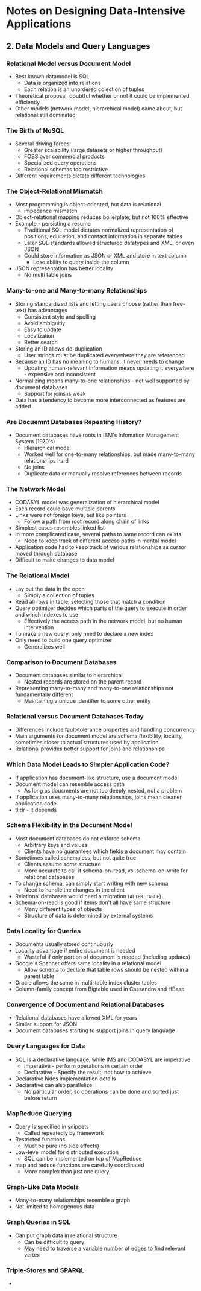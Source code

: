 # Notes on Designing Data-Intensive Applications

## 2. Data Models and Query Languages

### Relational Model versus Document Model
- Best known datamodel is SQL
    - Data is organized into relations
    - Each relation is an unordered colection of tuples
- Theoretical proposal, doubtful whether or not it could be implemented efficiently
- Other models (network model, hierarchical model) came about, but relational still dominated

### The Birth of NoSQL
- Several driving forces:
    - Greater scalability (large datasets or higher throughput)
    - FOSS over commercial products
    - Specialized query operations
    - Relational schemas too restrictive
- Different requirements dictate different technologies

### The Object-Relational Mismatch
- Most programming is object-oriented, but data is relational
    - impedance mismatch
- Object-relational mapping reduces boilerplate, but not 100% effective
- Example - persisting a resume
    - Traditional SQL model dictates normalized representation of positions, education, and contact information in separate tables
    - Later SQL standards allowed structured datatypes and XML, or even JSON
    - Could store information as JSON or XML and store in text column
        - Lose ability to query inside the column
- JSON representation has better locality
    - No multi table joins

### Many-to-one and Many-to-many Relationships
- Storing standardized lists and letting users choose (rather than free-text) has advantages
    - Consistent style and spelling
    - Avoid ambiguitiy
    - Easy to update
    - Localization
    - Better search
- Storing an ID allows de-duplication
    - User strings must be duplicated everywhere they are referenced
- Because an ID has no meaning to humans, it never needs to change
    - Updating human-relevant information means updating it everywhere - expensive and inconsistent
- Normalizing means many-to-one relationships - not well supported by document databases
    - Support for joins is weak
- Data has a tendency to become more interconnected as features are added

### Are Docuemnt Databases Repeating History?
- Document databases have roots in IBM's Infomation Management System (1970's)
    - Hierarchical model
    - Worked well for one-to-many relationships, but made many-to-many relationships hard
    - No joins
    - Duplicate data or manually resolve references between records

### The Network Model
- CODASYL model was generalization of hierarchical model
- Each record could have multiple parents
- Links were not foreign keys, but like pointers
    - Follow a path from root record along chain of links
- Simplest cases resembles linked list
- In more complicated case, several paths to same record can exists
    - Need to keep track of different access paths in mental model
- Application code had to keep track of various relationships as cursor moved through database
- Difficult to make changes to data model

### The Relational Model
- Lay out the data in the open
    - Simply a collection of tuples
- Read all rows in table, selecting those that match a condition
- Query optimizer decides which parts of the query to execute in order and which indexes to use
    - Effectively the access path in the network model, but no human intervention
- To make a new query, only need to declare a new index
- Only need to build one query optimizer
    - Generalizes well

### Comparison to Document Databases
- Document databases similar to hierarchical
    - Nested records are stored on the parent record
- Representing many-to-many and many-to-one relationships not fundamentally different
    - Maintaining a unique identifier to some other entity

### Relational versus Document Databases Today
- Differences include fault-tolerance properties and handling concurrency
- Main arguments for document model are schema flexibility, locality, sometimes closer to actual structures used by application
- Relational provides better support for joins and relationships

### Which Data Model Leads to Simpler Application Code?
- If application has document-like structure, use a document model
- Document model can resemble access path
    - As long as doucments are not too deeply nested, not a problem
- If application uses many-to-many relationships, joins mean cleaner application code
- tl;dr - it depends

### Schema Flexibility in the Document Model
- Most document databases do not enforce schema
    - Arbitrary keys and values
    - Clients have no guarantees which fields a document may contain
- Sometimes called schemaless, but not quite true
    - Clients assume *some* structure
    - More accurate to call it schema-on-read, vs. schema-on-write for relational databases
- To change schema, can simply start writing with new schema
    - Need to handle the changes in the client
- Relational databases would need a migration (`ALTER TABLE`)
- Schema-on-read is good if items don't all have same structure
    - Many different types of objects
    - Structure of data is determined by external systems

### Data Locality for Queries
- Documents usually stored continuously
- Locality advantage if entire document is needed
    - Wasteful if only portion of document is needed (including updates)
- Google's Spanner offers same locality in a relational model
    - Allow schema to declare that table rows should be nested within a parent table
- Oracle allows the same in multi-table index cluster tables
- Column-family concept from Bigtable used in Cassandra and HBase

### Convergence of Document and Relational Databases
- Relational databases have allowed XML for years
- Similar support for JSON
- Document databases starting to support joins in query language

### Query Languages for Data
- SQL is a declarative language, while IMS and CODASYL are imperative
    - Imperative -  perform operations in certain order
    - Declarative - Specify the result, not how to achieve
- Declarative hides implementation details
- Declarative can also parallelize
    - No particular order, so operations can be done and sorted just before return

### MapReduce Querying
- Query is specified in snippets
    - Called repeatedly by framework
- Restricted functions
    - Must be pure (no side effects)
- Low-level model for distributed execution
    - SQL can be implemented on top of MapReduce
- map and reduce functions are carefully coordinated
    - More complex than just one query

### Graph-Like Data Models
- Many-to-many relationships resemble a graph
- Not limited to homogenous data

### Graph Queries in SQL
- Can put graph data in relational structure
    - Can be difficult to query
    - May need to traverse a variable number of edges to find relevant vertex

### Triple-Stores and SPARQL
- 